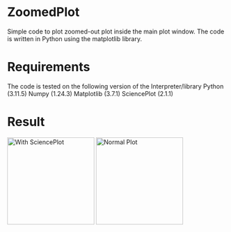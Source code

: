 # ZoomedPlot
Simple code to plot zoomed-out plot inside the main plot window. The code is written in Python using the matplotlib library.

# Requirements 
The code is tested on the following version of the Interpreter/library
Python (3.11.5)
Numpy (1.24.3)
Matplotlib (3.7.1)
SciencePlot (2.1.1)

# Result
<img src=“Figure_1.png” alt="With SciencePlot" width="200"/>
<img src=“Figure_2.png” alt="Normal Plot" width="200"/>

